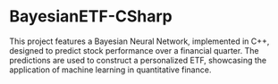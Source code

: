# BayesianETF-CSharp
This project features a Bayesian Neural Network, implemented in C++, designed to predict stock performance over a financial quarter. The predictions are used to construct a personalized ETF, showcasing the application of machine learning in quantitative finance.
